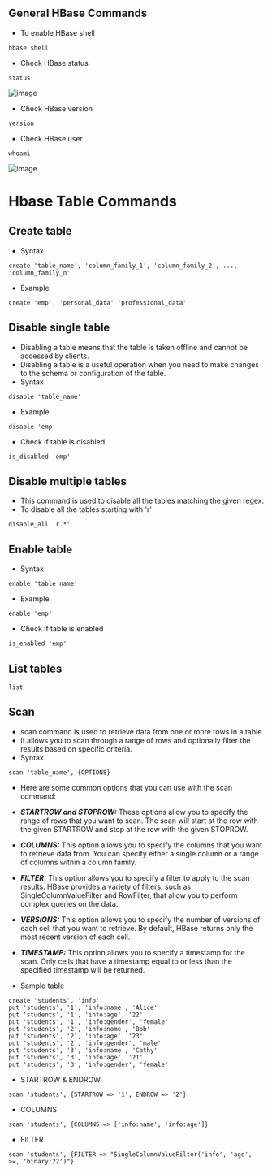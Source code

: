 ## General HBase Commands
- To enable HBase shell
```shell
hbase shell
```

- Check HBase status
```shell
status
```
![image](https://user-images.githubusercontent.com/117569148/234748343-99b15593-ae55-4b8c-a68f-9a7128e3fa80.png)


- Check HBase version
```shell
version
```

- Check HBase user
```shell
whoami
```
![image](https://user-images.githubusercontent.com/117569148/234748443-eeff59fd-bd0d-4f04-ba98-2dc788ac457d.png)

# Hbase Table Commands
## Create table
- Syntax
```shell
create 'table_name', 'column_family_1', 'column_family_2', ..., 'column_family_n'
```
- Example
```shell
create 'emp', 'personal_data' 'professional_data'
```
## Disable single table
- Disabling a table means that the table is taken offline and cannot be accessed by clients.
- Disabling a table is a useful operation when you need to make changes to the schema or configuration of the table.
- Syntax
```shell
disable 'table_name'
```
- Example
```shell
disable 'emp'
```
- Check if table is disabled
```shell
is_disabled 'emp'
```

## Disable multiple tables
- This command is used to disable all the tables matching the given regex. 
- To disable all the tables starting with 'r'
```shell
disable_all 'r.*'
```

## Enable table
- Syntax
```shell
enable 'table_name'
```
- Example
```shell
enable 'emp'
```
- Check if table is enabled
```shell
is_enabled 'emp'
```

## List tables
```shell
list
```

## Scan
- scan command is used to retrieve data from one or more rows in a table. 
- It allows you to scan through a range of rows and optionally filter the results based on specific criteria.
- Syntax
```shell
scan 'table_name', {OPTIONS}
```
- Here are some common options that you can use with the scan command:

- ***STARTROW and STOPROW:*** These options allow you to specify the range of rows that you want to scan. The scan will start at the row with the given STARTROW and stop at the row with the given STOPROW.
- ***COLUMNS:*** This option allows you to specify the columns that you want to retrieve data from. You can specify either a single column or a range of columns within a column family.
- ***FILTER:*** This option allows you to specify a filter to apply to the scan results. HBase provides a variety of filters, such as SingleColumnValueFilter and RowFilter, that allow you to perform complex queries on the data.
- ***VERSIONS:*** This option allows you to specify the number of versions of each cell that you want to retrieve. By default, HBase returns only the most recent version of each cell.
- ***TIMESTAMP:*** This option allows you to specify a timestamp for the scan. Only cells that have a timestamp equal to or less than the specified timestamp will be returned.

- Sample table
```shell
create 'students', 'info'
put 'students', '1', 'info:name', 'Alice'
put 'students', '1', 'info:age', '22'
put 'students', '1', 'info:gender', 'female'
put 'students', '2', 'info:name', 'Bob'
put 'students', '2', 'info:age', '23'
put 'students', '2', 'info:gender', 'male'
put 'students', '3', 'info:name', 'Cathy'
put 'students', '3', 'info:age', '21'
put 'students', '3', 'info:gender', 'female'
```

- STARTROW & ENDROW
```shell
scan 'students', {STARTROW => '1', ENDROW => '2'}
```

- COLUMNS
```shell
scan 'students', {COLUMNS => ['info:name', 'info:age']}
```

- FILTER
```shell
scan 'students', {FILTER => "SingleColumnValueFilter('info', 'age', >=, 'binary:22')"}
```
